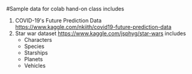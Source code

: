 #Sample data for colab hand-on class includes
1. COVID-19's Future Prediction Data https://www.kaggle.com/nkiith/covid19-future-prediction-data
2. Star war dataset https://www.kaggle.com/jsphyg/star-wars includes
     * Characters
     * Species
     * Starships
     * Planets
     * Vehicles
